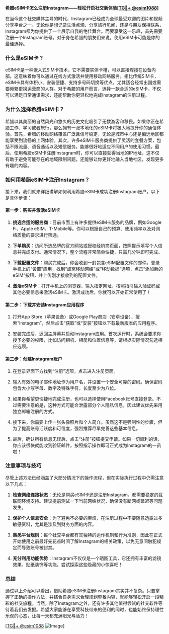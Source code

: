 **希腊eSIM卡怎么注册Instagram——轻松开启社交新体验[[TG💪+ @esim1088](https://t.me/s/esim1088)]**

在当今这个社交媒体主导的时代，Instagram已经成为全球最受欢迎的图片和视频分享平台之一。无论你是想记录生活点滴、分享旅行见闻，还是与朋友保持联系，Instagram都为你提供了一个展示自我的绝佳舞台。而要享受这一乐趣，首先需要注册一个Instagram账号。对于身在希腊的朋友们来说，使用eSIM卡可能是你的最佳选择。

### 什么是eSIM卡？

eSIM卡是一种嵌入式SIM卡技术，它不需要实体卡槽，可以直接焊接在设备内部。这意味着你可以通过在线方式激活并使用移动网络服务。相比传统SIM卡，eSIM卡具有体积小、安装便捷、支持多号码切换等优点，尤其适合经常出国或需要频繁更换运营商的人群。对于希腊的用户而言，选择一款合适的eSIM卡，不仅可以满足日常通讯需求，还能帮助你更轻松地完成Instagram的注册过程。

### 为什么选择希腊eSIM卡？

希腊以其美丽的自然风光和悠久的历史文化吸引了无数游客和移民。如果你正在希腊工作、学习或者旅行，那么拥有一张本地化的eSIM卡将极大地提升你的通信体验。首先，希腊的移动网络覆盖广泛且信号稳定，无论是城市中心还是偏远地区都能享受到流畅的上网体验。其次，许多eSIM卡服务商提供了灵活的套餐方案，包括不限流量、语音通话以及短信服务，能够很好地适应不同用户的使用习惯。最后，使用希腊eSIM卡注册Instagram时，你可以直接获得当地的IP地址，这不仅有助于避免可能存在的地域限制问题，还能够让你更好地融入当地社区，发现更多有趣的内容。

### 如何用希腊eSIM卡注册Instagram？

接下来，我们就来详细讲解如何利用希腊eSIM卡成功注册Instagram账户。以下是具体步骤：

#### 第一步：购买并激活eSIM卡

1. **挑选合适的服务商**：目前市面上有许多提供eSIM卡服务的品牌，例如Google Fi、Apple eSIM、T-Mobile等。你可以根据自己的预算、使用频率以及对网络质量的要求进行筛选。
   
2. **下单购买**：访问所选品牌的官方网站或授权经销商页面，按照提示填写个人信息并完成支付。通常情况下，整个流程非常简单快捷，只需几分钟即可完成。

3. **下载配置文件**：购买完成后，你会收到一封包含eSIM配置文件的邮件。登录手机上的“设置”应用，找到“蜂窝移动网络”或“移动数据”选项，点击“添加新的eSIM”按钮，并上传刚才接收到的配置文件。

4. **激活eSIM卡**：打开手机上的浏览器，输入指定网址，按照指引输入验证码或其他必要信息来激活eSIM卡。激活成功后，你就可以开始正常使用了！

#### 第二步：下载并安装Instagram应用程序

1. 打开App Store（苹果设备）或Google Play商店（安卓设备），搜索“Instagram”，然后点击“获取”或“安装”按钮以下载最新版本的应用程序。

2. 安装完成后，返回主屏幕并启动Instagram应用。首次运行时，系统会要求你授予必要的权限，比如访问相机、相册和位置信息等，请根据实际情况勾选相应选项。

#### 第三步：创建Instagram账户

1. 在登录界面下方找到“注册”选项，点击进入注册页面。

2. 输入有效的电子邮件地址作为用户名，并设置一个安全可靠的密码。确保密码包含大小写字母、数字及特殊字符，长度至少为八位。

3. 如果你希望更快捷地完成注册，也可以选择使用Facebook账号直接登录。不过需要注意的是，这种方式可能会泄露部分个人隐私信息，因此建议优先采用独立邮箱注册的方式。

4. 接下来，你需要上传一张头像照片和个人简介。虽然这不是强制性的步骤，但为了提高账号活跃度和可信度，强烈推荐尽早完善这些基本信息。

5. 最后，确认所有信息无误后，点击“注册”按钮提交申请。如果一切顺利的话，你应该很快就能收到验证邮件，按照指示操作即可正式成为Instagram的一员啦！

### 注意事项与技巧

尽管上述方法已经涵盖了大部分情况下的操作流程，但在实际执行过程中仍需注意以下几点：

1. **检查网络连接状态**：无论是购买eSIM卡还是注册Instagram，都需要稳定的互联网环境支持。建议提前测试一下当前网络状况，确保没有断网或延迟等问题发生。

2. **保护个人信息安全**：为了避免不必要的麻烦，在注册过程中不要随意透露过多敏感资料，尤其是涉及到财务方面的内容。

3. **熟悉平台规则**：每个社交平台都有其独特的运作机制和行为准则，因此在正式开始使用之前最好先花点时间了解Instagram的相关政策，以免无意间触犯规定而导致账号被封禁。

4. **充分利用功能优势**：Instagram不仅仅是一个晒图工具，它还拥有丰富的滤镜效果、贴纸装饰等功能。尝试探索这些隐藏的小惊喜吧！

### 总结

通过以上介绍可以看出，借助希腊eSIM卡注册Instagram其实并不复杂。只要掌握了正确的操作方法，并结合自身需求合理规划套餐内容，就能够轻松开启一段精彩的社交旅程。当然，除了Instagram之外，还有许多其他值得尝试的社交软件等待着我们去发掘。希望大家能够在享受科技带来的便利的同时，也能始终保持理性乐观的心态，让每一天都充满阳光与活力！

[[TG💪+ @esim1088](https://t.me/s/esim1088) ![Image](https://i.postimg.cc/4NQfJmqS/Snipaste-2025-05-13-00-14-12.png)]